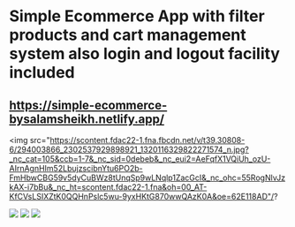 # Simple Ecommerce App with filter products and cart management system also login and logout facility included
## https://simple-ecommerce-bysalamsheikh.netlify.app/

<img src="https://scontent.fdac22-1.fna.fbcdn.net/v/t39.30808-6/294003866_2302537929898921_1320116329822271574_n.jpg?_nc_cat=105&ccb=1-7&_nc_sid=0debeb&_nc_eui2=AeFqfX1VQiUh_ozU-AIrnAgnHIm52LbujzscibnYtu6PO2b-FmHbwCBG59v5dyCuBWz8tUnqSp9wLNqlp1ZacGcI&_nc_ohc=55RogNlvJzkAX-i7bBu&_nc_ht=scontent.fdac22-1.fna&oh=00_AT-KfCVsLSIXZtK0QQHnPslc5wu-9yxHKtG870wwQAzK0A&oe=62E118AD"/?

<img src="https://scontent.fdac22-1.fna.fbcdn.net/v/t39.30808-6/295304633_2302537943232253_8198200032060731338_n.jpg?_nc_cat=106&ccb=1-7&_nc_sid=0debeb&_nc_eui2=AeFzTkfWtC68KiX4_u339UoYZc71LvKT0bZlzvUu8pPRtsOUBlObgRAk7Igz13KiaKoPVdYGZMm6YJWoACjpJcgq&_nc_ohc=oC2IXcOwoGkAX_rEdrO&_nc_ht=scontent.fdac22-1.fna&oh=00_AT8ZPB49w-emjleRHLHWFR63bsoD7BxbDeo0E01_xZ9k4A&oe=62E0E3E0"/>

<img src="https://scontent.fdac22-1.fna.fbcdn.net/v/t39.30808-6/294586444_2302537986565582_7792046957107817648_n.jpg?_nc_cat=104&ccb=1-7&_nc_sid=0debeb&_nc_eui2=AeH5_nFCqGrH801ceLlNB5BSh0VRD_K1BQyHRVEP8rUFDGgZGeTgw2p7aKP8Pq3C_pOSUEZoj0WxuDkK4bRLsAlV&_nc_ohc=ZFBezt74sHgAX8ZbGLB&_nc_ht=scontent.fdac22-1.fna&oh=00_AT-tFzd_t-rhKWF0Wl2rYbvvmhL7SJfTScovjVdWGPEDkQ&oe=62E17D3D"/>

<img src="https://scontent.fdac22-1.fna.fbcdn.net/v/t39.30808-6/294723133_2302538016565579_1817669607713966144_n.jpg?_nc_cat=110&ccb=1-7&_nc_sid=0debeb&_nc_eui2=AeF5lu_wFFcMT7sdWkn_jJoGuNC7KdEeKf240Lsp0R4p_bI8NRR2qwP-zktkPYrQfustYpzut75IccutThLV0pGT&_nc_ohc=ao4rb4lqh_AAX-fxMSw&_nc_ht=scontent.fdac22-1.fna&oh=00_AT_1DghkE16oUNmhqhKV3sShSmY6Ft6bXEY8SEpHlSTQAg&oe=62E24210"/>
